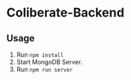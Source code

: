 # Coliberate-Backend

## Usage
1. Run `npm install`
2. Start MongoDB Server.
2. Run `npm run server`
